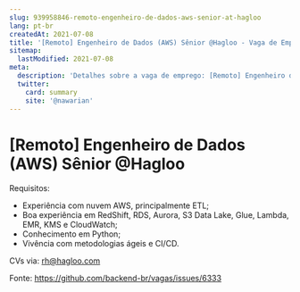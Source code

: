 ```yaml
---
slug: 939958846-remoto-engenheiro-de-dados-aws-senior-at-hagloo
lang: pt-br
createdAt: 2021-07-08
title: '[Remoto] Engenheiro de Dados (AWS) Sênior @Hagloo - Vaga de Emprego'
sitemap:
  lastModified: 2021-07-08
meta:
  description: 'Detalhes sobre a vaga de emprego: [Remoto] Engenheiro de Dados (AWS) Sênior @Hagloo'
  twitter:
    card: summary
    site: '@nawarian'
---
```


# [Remoto] Engenheiro de Dados (AWS) Sênior @Hagloo

Requisitos:

- Experiência com nuvem AWS, principalmente ETL;
- Boa experiência em RedShift, RDS, Aurora, S3 Data Lake, Glue, Lambda, EMR, KMS e CloudWatch;
- Conhecimento em Python;
- Vivência com metodologias ágeis e CI/CD.

CVs via: rh@hagloo.com


Fonte: https://github.com/backend-br/vagas/issues/6333